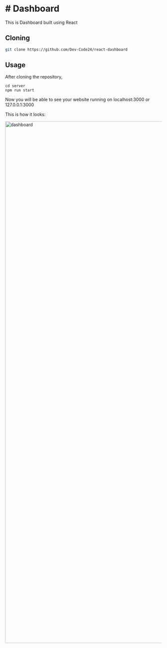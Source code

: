 # # Dashboard

This is Dashboard built using  React
## Cloning

```bash
git clone https://github.com/Dev-Code24/react-dashboard
```

## Usage
After cloning the repository,

```
cd server
npm run start

```
Now you will be able to see your website running on localhost:3000 or 127.0.0.1:3000

This is how it looks: 

<img width="1680" alt="dashboard" src="https://github.com/Dev-Code24/react-dashboard/assets/97425135/d25211c9-831d-4144-a655-18be6f4ba7d8">
